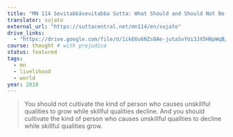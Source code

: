 ```yaml
---
title: "MN 114 Sevitabbāsevitabba Sutta: What Should and Should Not Be Cultivated"
translator: sujato
external_url: "https://suttacentral.net/mn114/en/sujato"
drive_links:
  - "https://drive.google.com/file/d/1ikE6u6NZs8Ae-jutaSvYUi3JX5H8pWqB/view?usp=drivesdk"
course: thought # with prejudice
status: featured
tags:
  - mn
  - livelihood
  - world
year: 2018
---
```


> You should not cultivate the kind of person who causes unskillful qualities to grow while skillful qualities decline. And you should cultivate the kind of person who causes unskillful qualities to decline while skillful qualities grow.
